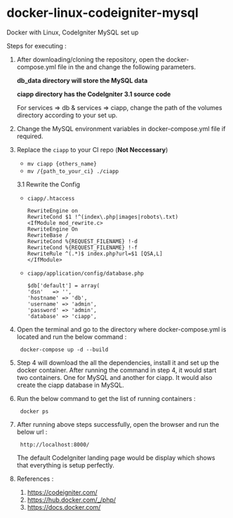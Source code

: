 # docker-linux-codeigniter-mysql
Docker with Linux, CodeIgniter MySQL set up

Steps for executing :

1. After downloading/cloning the repository, open the docker-compose.yml file in the and change the following parameters.

	**db_data directory will store the MySQL data**
	
	**ciapp directory has the CodeIgniter 3.1 source code**
   
   For services => db & services => ciapp, change the path of the volumes directory according to your set up.


2. Change the MySQL environment variables in docker-compose.yml file if required.

3. Replace the `ciapp` to your CI repo (<b>Not Neccessary</b>)
   
   - `mv ciapp {others_name}`
   - `mv /{path_to_your_ci} ./ciapp`

   3.1 Rewrite the Config
   
   - `ciapp/.htaccess`
     
	   ```
	   RewriteEngine on
	   RewriteCond $1 !^(index\.php|images|robots\.txt)
	   <IfModule mod_rewrite.c>
	   RewriteEngine On
	   RewriteBase /
	   RewriteCond %{REQUEST_FILENAME} !-d
	   RewriteCond %{REQUEST_FILENAME} !-f
	   RewriteRule ^(.*)$ index.php?url=$1 [QSA,L]
	   </IfModule>
	   ```
	
   - `ciapp/application/config/database.php`
	
		```
		$db['default'] = array(
		'dsn'	=> '',
		'hostname' => 'db',
		'username' => 'admin',
		'password' => 'admin',
		'database' => 'ciapp',
		```

	     	
4. Open the terminal and go to the directory where docker-compose.yml is located and run the below command :

   		docker-compose up -d --build

5. Step 4 will download the all the dependencies, install it and set up the docker container. After running the command in step 4, it would start two containers. One for MySQL and another for ciapp. It would also create the ciapp database in MySQL.


6. Run the below command to get the list of running containers :

		docker ps

7. After running above steps successfully, open the browser and run the below url :

		http://localhost:8000/
			
   The default CodeIgniter landing page would be display which shows that everything is setup perfectly.




8. References :

	1. https://codeigniter.com/
	2. https://hub.docker.com/_/php/
	3. https://docs.docker.com/
